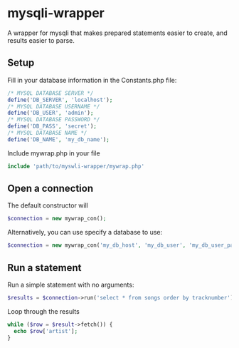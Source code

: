 # mysqli-wrapper
A wrapper for mysqli that makes prepared statements easier to create, and results easier to parse.

## Setup
Fill in your database information in the Constants.php file:
```php
/* MYSQL DATABASE SERVER */
define('DB_SERVER', 'localhost');
/* MYSQL DATABASE USERNAME */
define('DB_USER', 'admin');
/* MYSQL DATABASE PASSWORD */
define('DB_PASS', 'secret');
/* MYSQL DATABASE NAME */
define('DB_NAME', 'my_db_name');
```

Include mywrap.php in your file
```php
include 'path/to/myswli-wrapper/mywrap.php'
```

## Open a connection
The default constructor will 
```php
$connection = new mywrap_con();
```
Alternatively, you can use specify a database to use:
```php
$connection = new mywrap_con('my_db_host', 'my_db_user', 'my_db_user_password', 'my_db_name');
```

## Run a statement
Run a simple statement with no arguments:
```php
$results = $connection->run('select * from songs order by tracknumber');
```
Loop through the results
```php
while ($row = $result->fetch()) {
  echo $row['artist'];
}
```


